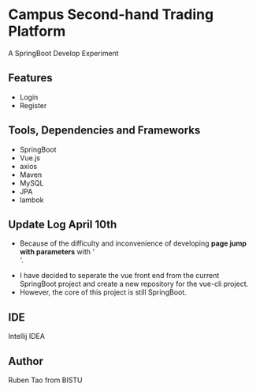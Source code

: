 # Campus Second-hand Trading Platform
A SpringBoot Develop Experiment

## Features
* Login
* Register

## Tools, Dependencies and Frameworks
* SpringBoot
* Vue.js
* axios
* Maven
* MySQL
* JPA
* lambok

## Update Log April 10th
* Because of the difficulty and inconvenience of developing **page jump with parameters** with '<form>'.
* I have decided to seperate the vue front end from the current SpringBoot project and create a new repository for the vue-cli project.
* However, the core of this project is still SpringBoot.

## IDE
Intellij IDEA

## Author
Ruben Tao from BISTU
